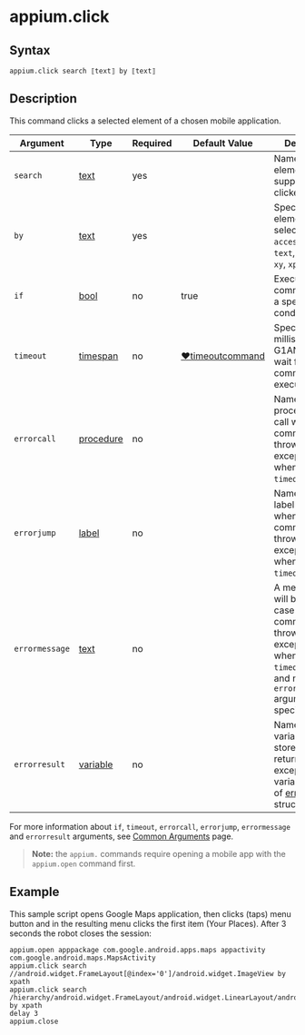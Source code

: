 # appium.click

## Syntax

```G1ANT
appium.click search ⟦text⟧ by ⟦text⟧
```

## Description

This command clicks a selected element of a chosen mobile application.

| Argument | Type | Required | Default Value | Description |
| -------- | ---- | -------- | ------------- | ----------- |
|`search`| [text](https://manual.g1ant.com/link/G1ANT.Language/G1ANT.Language/Structures/TextStructure.md) | yes |  | Name of the element that is supposed to be clicked |
|`by`| [text](https://manual.g1ant.com/link/G1ANT.Language/G1ANT.Language/Structures/TextStructure.md) | yes |  | Specifies an element selector: `id`, `accessibilityid`, `text`, `partialid`, `xy`, `xpath` |
| `if`           | [bool](https://manual.g1ant.com/link/G1ANT.Language/G1ANT.Language/Structures/BooleanStructure.md) | no       | true                                                        | Executes the command only if a specified condition is true   |
| `timeout`      | [timespan](https://manual.g1ant.com/link/G1ANT.Language/G1ANT.Language/Structures/TimeSpanStructure.md) | no       | [♥timeoutcommand](https://manual.g1ant.com/link/G1ANT.Language/G1ANT.Addon.Core/Variables/TimeoutCommandVariable.md) | Specifies time in milliseconds for G1ANT.Robot to wait for the command to be executed |
| `errorcall`    | [procedure](https://manual.g1ant.com/link/G1ANT.Language/G1ANT.Language/Structures/ProcedureStructure.md) | no       |                                                             | Name of a procedure to call when the command throws an exception or when a given `timeout` expires |
| `errorjump`    | [label](https://manual.g1ant.com/link/G1ANT.Language/G1ANT.Language/Structures/LabelStructure.md) | no       |                                                             | Name of the label to jump to when the command throws an exception or when a given `timeout` expires |
| `errormessage` | [text](https://manual.g1ant.com/link/G1ANT.Language/G1ANT.Language/Structures/TextStructure.md) | no       |                                                             | A message that will be shown in case the command throws an exception or when a given `timeout` expires, and no `errorjump` argument is specified |
| `errorresult`  | [variable](https://manual.g1ant.com/link/G1ANT.Language/G1ANT.Language/Structures/VariableStructure.md) | no       |                                                             | Name of a variable that will store the returned exception. The variable will be of [error](https://manual.g1ant.com/link/G1ANT.Language/G1ANT.Language/Structures/ErrorStructure.md) structure  |

For more information about `if`, `timeout`, `errorcall`, `errorjump`, `errormessage` and `errorresult` arguments, see [Common Arguments](https://manual.g1ant.com/link/G1ANT.Manual/appendices/common-arguments.md) page.

> **Note:** the `appium.` commands require opening a mobile app with the `appium.open` command first.

## Example

This sample script opens Google Maps application, then clicks (taps) menu button and in the resulting menu clicks the first item (Your Places). After 3 seconds the robot closes the session:

```G1ANT
appium.open apppackage com.google.android.apps.maps appactivity com.google.android.maps.MapsActivity
appium.click search //android.widget.FrameLayout[@index='0']/android.widget.ImageView by xpath
appium.click search /hierarchy/android.widget.FrameLayout/android.widget.LinearLayout/android.widget.FrameLayout/android.widget.LinearLayout/android.widget.FrameLayout/android.widget.FrameLayout/androidx.drawerlayout.widget.DrawerLayout/android.widget.FrameLayout/android.widget.ListView/android.widget.FrameLayout[2]/android.widget.LinearLayout/android.widget.LinearLayout/android.widget.TextView by xpath
delay 3
appium.close
```
